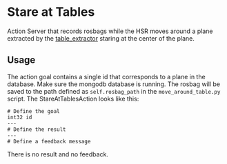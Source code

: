 # Stare at Tables
Action Server that records rosbags while the HSR moves around a plane extracted by the [table_extractor](https://github.com/Sasha-ObjectMatching-Pipeline/table_extractor) staring at the center of the plane. 

## Usage
The action goal contains a single id that corresponds to a plane in the database. Make sure the mongodb database is running. The rosbag will be saved to the path defined as ```self.rosbag_path``` in the ```move_around_table.py``` script. 
The StareAtTablesAction looks like this: 
```
# Define the goal
int32 id 
---
# Define the result
---
# Define a feedback message
```
There is no result and no feedback. 
